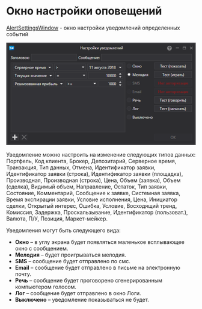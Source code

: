 # Окно настройки оповещений

[AlertSettingsWindow](../api/StockSharp.Alerts.AlertSettingsWindow.html) \- окно настройки уведомлений определенных событий 

![API GUI AlertWindow](../images/API_GUI_AlertWindow.png)

Уведомление можно настроить на изменение следующих типов данных: Портфель, Код клиента, Брокер, Депозитарий, Серверное время, Транзакция, Тип данных, Отмена, Идентификатор заявки, Идентификатор заявки (строка), Идентификатор заявки (площадка), Производная, Производная (строка), Цена, Объем (заявка), Объем (сделка), Видимый объем, Направление, Остаток, Тип заявки, Состояние, Комментарий, Сообщение к заявке, Системная заявка, Время экспирации заявки, Условие исполнения, Цена, Инициатор сделки, Открытый интерес, Ошибка, Условие, Восходящий тренд, Комиссия, Задержка, Проскальзывание, Идентификатор (пользоват.), Валюта, П\/У, Позиция, Маркет\-мейкер.

Уведомления могут быть следующего вида:

- **Окно** – в углу экрана будет появляться маленькое всплывающее окно с сообщением.
- **Мелодия** – будет проигрываться мелодия.
- **SMS** – сообщение будет отправлено по смс.
- **Email** – сообщение будет отправлено в письме на электронную почту.
- **Речь** – сообщение будет проговорено сгенерированным компьютером голосом.
- **Лог** – сообщение будет отправлено в окно Логи.
- **Выключено** – уведомление показываться не будет.
